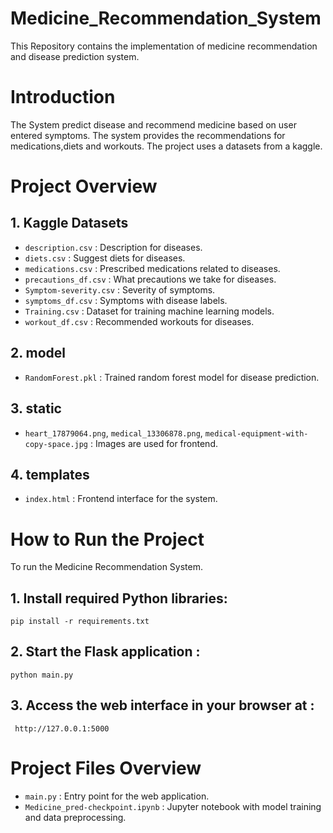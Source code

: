 # Medicine_Recommendation_System
This Repository contains the implementation of medicine recommendation and disease prediction system.
# Introduction
The System predict disease and recommend medicine based on user entered symptoms. The system provides the recommendations for medications,diets and workouts. The project uses a datasets from a kaggle.
# Project Overview
## 1. Kaggle Datasets
- `description.csv` : Description for diseases.
- `diets.csv` : Suggest diets for diseases.
- `medications.csv` : Prescribed medications related to diseases.
- `precautions_df.csv` : What precautions we take for diseases.
- `Symptom-severity.csv` : Severity of symptoms.
- `symptoms_df.csv` : Symptoms with disease labels.
- `Training.csv` : Dataset for training machine learning models.
- `workout_df.csv` : Recommended workouts for diseases.

## 2. model
- `RandomForest.pkl` : Trained random forest model for disease prediction.

## 3. static
- `heart_17879064.png`, `medical_13306878.png`, `medical-equipment-with-copy-space.jpg` : Images are used for frontend.

## 4. templates
- `index.html` : Frontend interface for the system.

# How to Run the Project
To run the Medicine Recommendation System.
## 1. Install required Python libraries:
```
pip install -r requirements.txt
```
## 2. Start the Flask application :
```
python main.py
```
## 3. Access the web interface in your browser at :
```
 http://127.0.0.1:5000
```
# Project Files Overview 
- `main.py` : Entry point for the web application.
- `Medicine_pred-checkpoint.ipynb` : Jupyter notebook with model training and data preprocessing.
